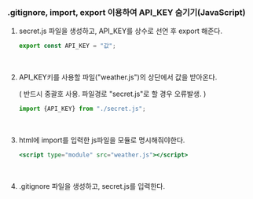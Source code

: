 ### .gitignore, import, export 이용하여 API_KEY 숨기기(JavaScript)

1. secret.js 파일을 생성하고, API_KEY를 상수로 선언 후 export 해준다.

    ```javascript
    export const API_KEY = "값";
    ```  
<br>

2. API_KEY키를 사용할 파일("weather.js")의 상단에서 값을 받아온다.

    ( 반드시 중괄호 사용. 파일경로 "secret.js"로 할 경우 오류발생.  )

    ```jsx
    import {API_KEY} from "./secret.js";
    ```
<br>

3. html에 import를 입력한 js파일을 모듈로 명시해줘야한다.

    ```jsx
    <script type="module" src="weather.js"></script>
    ```
<br>

4. .gitignore 파일을 생성하고, secret.js를 입력한다.
